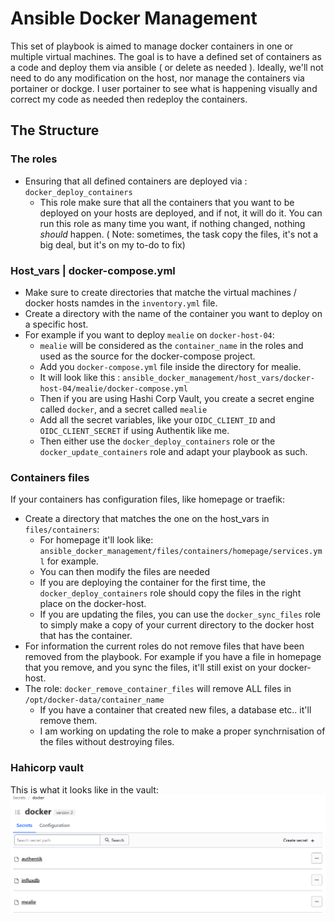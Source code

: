 # Ansible Docker Management 

This set of playbook is aimed to manage docker containers in one or multiple virtual machines.
The goal is to have a defined set of containers as a code and deploy them via ansible ( or delete as needed ).
Ideally, we'll not need to do any modification on the host, nor manage the containers via portainer or dockge. I user portainer to see what is happening visually and correct my code as needed then redeploy the containers.

## The Structure

### The roles
* Ensuring that all defined containers are deployed via : `docker_deploy_containers`
  * This role make sure that all the containers that you want to be deployed on your hosts are deployed, and if not, it will do it. You can run this role as many time you want, if nothing changed, nothing *should* happen. ( Note: sometimes, the task copy the files, it's not a big deal, but it's on my to-do to fix)

### Host_vars | docker-compose.yml
* Make sure to create directories that matche the virtual machines / docker hosts namdes in the `inventory.yml` file.
* Create a directory with the name of the container you want to deploy on a specific host.
* For example if you want to deploy `mealie` on `docker-host-04`:
  * `mealie` will be considered as the `container_name` in the roles and used as the source for the docker-compose project.
  * Add you `docker-compose.yml` file inside the directory for mealie.
  * It will look like this : `ansible_docker_management/host_vars/docker-host-04/mealie/docker-compose.yml`
  * Then if you are using Hashi Corp Vault, you create a secret engine called `docker`, and a secret called `mealie`
  * Add all the secret variables, like your `OIDC_CLIENT_ID` and `OIDC_CLIENT_SECRET` if using Authentik like me.
  * Then either use the `docker_deploy_containers` role or the `docker_update_containers` role and adapt your playbook as such.

### Containers files
If your containers has configuration files, like homepage or traefik:
* Create a directory that matches the one on the host_vars in `files/containers`:
  * For homepage it'll look like: `ansible_docker_management/files/containers/homepage/services.yml` for example.
  * You can then modify the files are needed
  * If you are deploying the container for the first time, the `docker_deploy_containers` role should copy the files in the right place on the docker-host.
  * If you are updating the files, you can use the `docker_sync_files` role to simply make a copy of your current directory to the docker host that has the container.
* For information the current roles do not remove files that have been removed from the playbook. For example if you have a file in homepage that you remove, and you sync the files, it'll still exist on your docker-host.
* The role: `docker_remove_container_files` will remove ALL files in `/opt/docker-data/container_name`
  * If you have a container that created new files, a database etc.. it'll remove them.
  * I am working on updating the role to make a proper synchrnisation of the files without destroying files.

### Hahicorp vault
This is what it looks like in the vault:
![alt text](hashi_docker_vault.png)